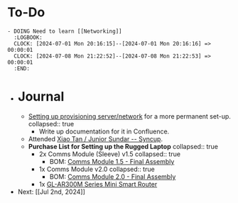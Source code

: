 # To-Do
	- DOING Need to learn [[Networking]]
	  :LOGBOOK:
	  CLOCK: [2024-07-01 Mon 20:16:15]--[2024-07-01 Mon 20:16:16] =>  00:00:01
	  CLOCK: [2024-07-08 Mon 21:22:52]--[2024-07-08 Mon 21:22:53] =>  00:00:01
	  :END:
- # Journal
	- [Setting up provisioning server/network](((667ea976-f51d-48b8-a787-aaa69a0a1c2b))) for a more permanent set-up.
	  collapsed:: true
		- Write up documentation for it in Confluence.
	- Attended [Xiao Tan / Junior Sundar -- Syncup](((6682dfd4-12b2-4d74-b511-256e308d2654))).
	- **Purchase List for Setting up the Rugged Laptop**
	  collapsed:: true
		- 2x Comms Module (Sleeve) v1.5
		  collapsed:: true
			- BOM: [Comms Module 1.5 - Final Assembly](https://ssrc.atlassian.net/wiki/spaces/SC/pages/635273225/Comms+Module+1.5+-+Final+Assembly)
		- 1x Comms Module v2.0
		  collapsed:: true
			- BOM: [Comms Module 2.0 - Final Assembly](https://ssrc.atlassian.net/wiki/spaces/SC/pages/687112202/Comms+Module+2.0+-+Final+Assembly)
		- 1x [GL-AR300M Series Mini Smart Router](https://store.gl-inet.com/products/gl-ar300m16-mini-smart-router)
- Next: [[Jul 2nd, 2024]]